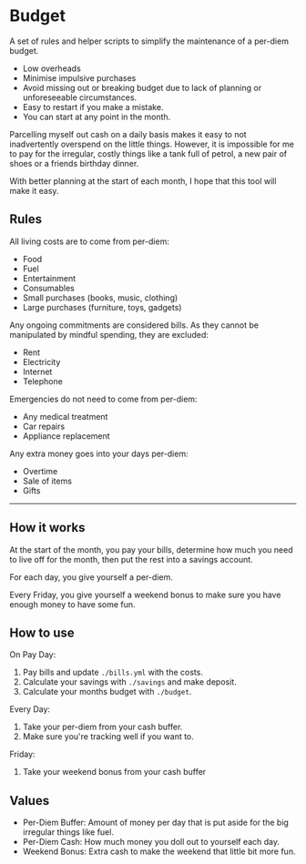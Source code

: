 # Budget

A set of rules and helper scripts to simplify the maintenance of a per-diem budget.

- Low overheads
- Minimise impulsive purchases
- Avoid missing out or breaking budget due to lack of planning or unforeseeable circumstances.
- Easy to restart if you make a mistake.
- You can start at any point in the month.

Parcelling myself out cash on a daily basis makes it easy to not inadvertently overspend on the little things. However, it is impossible for me to pay for the irregular, costly things like a tank full of petrol, a new pair of shoes or a friends birthday dinner.

With better planning at the start of each month, I hope that this tool will make it easy.


## Rules

All living costs are to come from per-diem:

- Food
- Fuel
- Entertainment
- Consumables
- Small purchases (books, music, clothing)
- Large purchases (furniture, toys, gadgets)


Any ongoing commitments are considered bills. As they cannot be manipulated by mindful spending, they are excluded:

- Rent
- Electricity
- Internet
- Telephone


Emergencies do not need to come from per-diem:

- Any medical treatment
- Car repairs
- Appliance replacement


Any extra money goes into your days per-diem:

- Overtime
- Sale of items
- Gifts

---

## How it works

At the start of the month, you pay your bills, determine how much you need to live off for the month, then put the rest into a savings account.

For each day, you give yourself a per-diem.

Every Friday, you give yourself a weekend bonus to make sure you have enough money to have some fun.


## How to use

On Pay Day:

1. Pay bills and update `./bills.yml` with the costs.
1. Calculate your savings with `./savings` and make deposit.
1. Calculate your months budget with `./budget`.

Every Day:

1. Take your per-diem from your cash buffer.
1. Make sure you're tracking well if you want to.

Friday:

1. Take your weekend bonus from your cash buffer



## Values

- Per-Diem Buffer: Amount of money per day that is put aside for the big irregular things like fuel.
- Per-Diem Cash: How much money you doll out to yourself each day.
- Weekend Bonus: Extra cash to make the weekend that little bit more fun.
